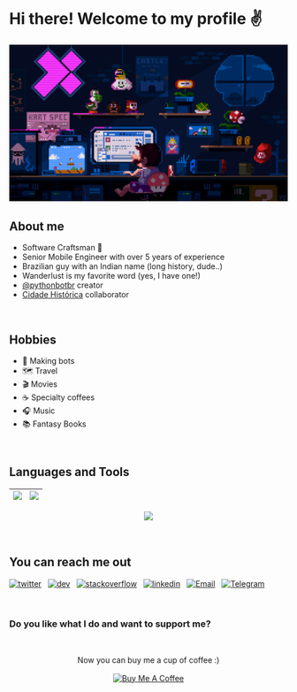 # Hi there! Welcome to my profile :v:                               

<img src="https://github.com/Krsnananda/Krsnananda/raw/master/public/assets/mario.2484c967.gif">

## About me 

* Software Craftsman 📜
* Senior Mobile Engineer with over 5 years of experience
* Brazilian guy with an Indian name (long history, dude..)
* Wanderlust is my favorite word (yes, I have one!)
* [@pythonbotbr](https://twitter.com/PythonbotBr?s=20) creator
* [Cidade Histórica](https://projetocidadehistorica.com.br/) collaborator

<br>

## Hobbies

* :robot: Making bots
* 🗺️ Travel 
* :clapper: Movies
* ☕️ Specialty coffees 
* 🎧 Music 
* 📚 Fantasy Books 

<br>

## Languages and Tools


| ![](http://github-profile-summary-cards.vercel.app/api/cards/stats?username=pixelsomatic&theme=tokyonight) | ![](http://github-profile-summary-cards.vercel.app/api/cards/profile-details?username=pixelsomatic&theme=tokyonight) |
|--------------------------------------------------------------|--------------------------------------------------------------|


<p align="center">
  <a href="https://skillicons.dev">
    <img src="https://skillicons.dev/icons?i=ts,js,swift,py,kotlin,html,css,styledcomponents,materialui,react,nestjs,nodejs,graphql,mongodb,mysql,postgres,apple,linux,vscode,vim,androidstudio,bitbucket,gitlab,github,git,gradle,jest,postman,redux,sentry,docker,gcp&perline=16" />
  </a>
</p>

<br>

## You can reach me out

 [![twitter](https://img.shields.io/badge/-Twitter-333333?style=for-the-badge&logo=twitter)](https://twitter.com/pixelsomatic)&nbsp;&nbsp;
 [![dev](https://img.shields.io/badge/-DEV-333333?style=for-the-badge&logo=dev.to&logoColor=000000)](https://dev.to/pixelsomatic)&nbsp;&nbsp;
 [![stackoverflow](https://img.shields.io/badge/-Stackoverflow-333333?style=for-the-badge&logo=stackoverflow)](https://stackoverflow.com/users/17195431/krsnananda)&nbsp;&nbsp;
 [![linkedin](https://img.shields.io/badge/-Linkedin-333333?style=for-the-badge&logo=linkedin)](https://www.linkedin.com/in/krsnananda-nunes/)&nbsp;&nbsp;
 [![Email](https://img.shields.io/badge/-Email-333333?style=for-the-badge&logo=gmail)](mailto:krsnananda@outlook.com?subject=[GitHub]%20Profile%20Contact)&nbsp;&nbsp;
 [![Telegram](https://img.shields.io/badge/-Telegram-333333?style=for-the-badge&logo=telegram)](https://t.me/pixelsomatic)


<br>

### Do you like what I do and want to support me? 
<br>
<p align="center">
Now you can buy me a cup of coffee :)
</p>
<p align="center">
<a href="https://www.buymeacoffee.com/krsnananda" target="_blank"><img src="https://cdn.buymeacoffee.com/buttons/default-orange.png" alt="Buy Me A Coffee" width="200" align="center" ></a>
</p>

